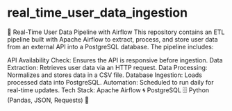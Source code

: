 # real_time_user_data_ingestion
🚀 Real-Time User Data Pipeline with Airflow
This repository contains an ETL pipeline built with Apache Airflow to extract, process, and store user data from an external API into a PostgreSQL database. The pipeline includes:

API Availability Check: Ensures the API is responsive before ingestion.
Data Extraction: Retrieves user data via an HTTP request.
Data Processing: Normalizes and stores data in a CSV file.
Database Ingestion: Loads processed data into PostgreSQL.
Automation: Scheduled to run daily for real-time updates.
Tech Stack:
Apache Airflow 🌀
PostgreSQL 🗄️
Python (Pandas, JSON, Requests) 🐍
